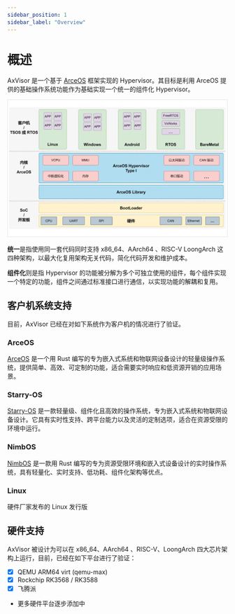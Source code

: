 ```yaml
---
sidebar_position: 1
sidebar_label: "Overview"
---
```


# 概述

AxVisor 是一个基于 [ArceOS](https://github.com/arceos-org/arceos) 框架实现的 Hypervisor。其目标是利用 ArceOS 提供的基础操作系统功能作为基础实现一个统一的组件化 Hypervisor。

![AxVisor](./design/images/axvisor.png)

**统一**是指使用同一套代码同时支持 x86_64、AArch64 、RISC-V LoongArch 这四种架构，以最大化复用架构无关代码，简化代码开发和维护成本。

**组件化**则是指 Hypervisor 的功能被分解为多个可独立使用的组件，每个组件实现一个特定的功能，组件之间通过标准接口进行通信，以实现功能的解耦和复用。

## 客户机系统支持

目前，AxVisor 已经在对如下系统作为客户机的情况进行了验证。

### ArceOS

[ArceOS](https://github.com/arceos-org/arceos) 是一个用 Rust 编写的专为嵌入式系统和物联网设备设计的轻量级操作系统，提供简单、高效、可定制的功能，适合需要实时响应和低资源开销的应用场景。
### Starry-OS

[Starry-OS](https://github.com/Starry-OS) 是一款轻量级、组件化且高效的操作系统，专为嵌入式系统和物联网设备设计。它具有实时性支持、跨平台能力以及灵活的定制选项，适合在资源受限的环境中运行。

### NimbOS

[NimbOS](https://github.com/equation314/nimbos) 是一款用 Rust 编写的专为资源受限环境和嵌入式设备设计的实时操作系统，具有轻量化、实时支持、低功耗、组件化架构等优点。

### Linux

硬件厂家发布的 Linux 发行版

## 硬件支持

AxVisor 被设计为可以在 x86_64、AArch64 、RISC-V、LoongArch 四大芯片架构上运行，目前，已经在如下平台进行了验证：

- [x] QEMU ARM64 virt (qemu-max)
- [x] Rockchip RK3568 / RK3588
- [x] 飞腾派
- 更多硬件平台逐步添加中